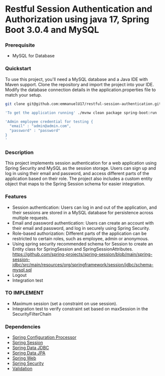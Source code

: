 # Restful Session Authentication and Authorization using java 17, Spring Boot 3.0.4 and MySQL

### Prerequisite

- MySQL for Database

### Quickstart
To use this project, you'll need a MySQL database and a Java IDE with Maven support. 
Clone the repository and import the project into your IDE. Modify the database connection details in the 
application.properties file to match your setup.

```bash or PowerShell
git clone git@github.com:emmanuelU17/restful-session-authentication.git

'To get the application running' ./mvnw clean package spring-boot:run

'Admin employee credential for testing {
  "email" : "admin@admin.com",
  "password" : "password"
} 
'

```

### Description
This project implements session authentication for a web application using Spring Security and MySQL as the session 
storage. Users can sign up and log in using their email and password, and access different parts of the application 
based on their role. The project also includes a custom entity object that maps to the Spring Session schema for easier 
integration.

### Features
* Session authentication: Users can log in and out of the application, and their sessions are stored in a MySQL 
  database for persistence across multiple requests.
* Email and password authentication: Users can create an account with their email and password, and log in securely 
  using Spring Security.
* Role-based authorization: Different parts of the application can be restricted to certain roles, such as employee,
  admin or anonymous.
* Using spring security recommended schema for Session to create an Entity class for SpringSession and 
  SpringSessionAttributes. https://github.com/spring-projects/spring-session/blob/main/spring-session-jdbc/src/main/resources/org/springframework/session/jdbc/schema-mysql.sql
* Logout
* Integration test

### TO IMPLEMENT
* Maximum session (set a constraint on use session).
* Integration test to verify constraint set based on maxSession in the SecurityFilterChain

### Dependencies
* [Spring Configuration Processor](https://docs.spring.io/spring-boot/docs/3.0.4/reference/htmlsingle/#appendix.configuration-metadata.annotation-processor)
* [Spring Session](https://docs.spring.io/spring-session/reference/)
* [Spring Data JDBC](https://docs.spring.io/spring-boot/docs/3.0.4/reference/htmlsingle/#data.sql.jdbc)
* [Spring Data JPA](https://docs.spring.io/spring-boot/docs/3.0.4/reference/htmlsingle/#data.sql.jpa-and-spring-data)
* [Spring Web](https://docs.spring.io/spring-boot/docs/3.0.4/reference/htmlsingle/#web)
* [Spring Security](https://docs.spring.io/spring-boot/docs/3.0.4/reference/htmlsingle/#web.security)
* [Validation](https://docs.spring.io/spring-boot/docs/3.0.4/reference/htmlsingle/#io.validation)

